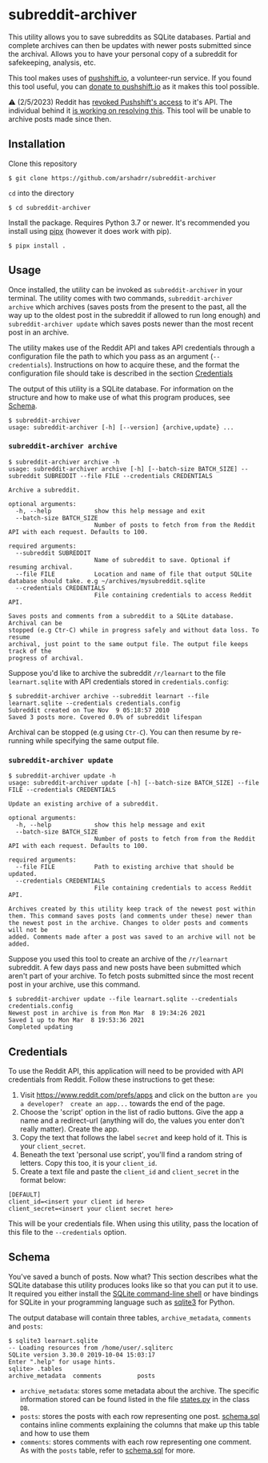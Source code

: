 # subreddit-archiver

This utility allows you to save subreddits as SQLite databases. Partial and
complete archives can then be updates with newer posts submitted since the
archival. Allows you to have your personal copy of a subreddit for safekeeping,
analysis, etc.

This tool makes uses of [pushshift.io](https://pushshift.io/), a volunteer-run
service. If you found this tool useful, you can [donate to pushshift.io](https://pushshift.io/donations/) 
as it makes this tool possible.

⚠ (2/5/2023) Reddit has [revoked Pushshift's access](https://old.reddit.com/r/modnews/comments/134tjpe/reddit_data_api_update_changes_to_pushshift_access/) to it's API. The individual behind it [is working on resolving this](https://old.reddit.com/r/pushshift/comments/135cyzk/update_on_pushshift/). This tool will be unable to archive posts made since then.

## Installation

Clone this repository
```
$ git clone https://github.com/arshadrr/subreddit-archiver
```
`cd` into the directory
```
$ cd subreddit-archiver
```
Install the package. Requires Python 3.7 or newer. It's recommended you install
using [pipx](https://pipxproject.github.io/pipx/installation/) (however it does
work with pip).
```
$ pipx install .
```

## Usage

Once installed, the utility can be invoked as `subreddit-archiver` in
your terminal. The utility comes with two commands, `subreddit-archiver archive`
which archives (saves posts from the present to the past, all the way up to the
oldest post in the subreddit if allowed to run long enough) and
`subreddit-archiver update` which saves posts newer than the most recent post in
an archive.

The utility makes use of the Reddit API and takes API credentials through a
configuration file the path to which you pass as an argument (`--credentials`). Instructions on
how to acquire these, and the format the configuration file should take is
described in the section [Credentials](#credentials)

The output of this utility is a SQLite database. For information on the
structure and how to make use of what this program produces, see
[Schema](#schema).

```
$ subreddit-archiver
usage: subreddit-archiver [-h] [--version] {archive,update} ...
```

### `subreddit-archiver archive`
```
$ subreddit-archiver archive -h
usage: subreddit-archiver archive [-h] [--batch-size BATCH_SIZE] --subreddit SUBREDDIT --file FILE --credentials CREDENTIALS

Archive a subreddit.

optional arguments:
  -h, --help            show this help message and exit
  --batch-size BATCH_SIZE
                        Number of posts to fetch from from the Reddit API with each request. Defaults to 100.

required arguments:
  --subreddit SUBREDDIT
                        Name of subreddit to save. Optional if resuming archival.
  --file FILE           Location and name of file that output SQLite database should take. e.g ~/archives/mysubreddit.sqlite
  --credentials CREDENTIALS
                        File containing credentials to access Reddit API.

Saves posts and comments from a subreddit to a SQLite database. Archival can be
stopped (e.g Ctr-C) while in progress safely and without data loss. To resume
archival, just point to the same output file. The output file keeps track of the
progress of archival.
```

Suppose you'd like to archive the subreddit `/r/learnart` to the file
`learnart.sqlite` with API credentials stored in `credentials.config`:

```
$ subreddit-archiver archive --subreddit learnart --file learnart.sqlite --credentials credentials.config
Subreddit created on Tue Nov  9 05:18:57 2010
Saved 3 posts more. Covered 0.0% of subreddit lifespan
```
Archival can be stopped (e.g using `Ctr-C`). You can then resume by re-running
while specifying the same output file.

### `subreddit-archiver update`
```
$ subreddit-archiver update -h
usage: subreddit-archiver update [-h] [--batch-size BATCH_SIZE] --file FILE --credentials CREDENTIALS

Update an existing archive of a subreddit.

optional arguments:
  -h, --help            show this help message and exit
  --batch-size BATCH_SIZE
                        Number of posts to fetch from from the Reddit API with each request. Defaults to 100.

required arguments:
  --file FILE           Path to existing archive that should be updated.
  --credentials CREDENTIALS
                        File containing credentials to access Reddit API.

Archives created by this utility keep track of the newest post within them. This command saves posts (and comments under these) newer than the newest post in the archive. Changes to older posts and comments will not be
added. Comments made after a post was saved to an archive will not be added.
```

Suppose you used this tool to create an archive of the `/r/learnart` subreddit.
A few days pass and new posts have been submitted which aren't part of your
archive. To fetch posts submitted since the most recent post in your archive, use
this command.

```
$ subreddit-archiver update --file learnart.sqlite --credentials credentials.config
Newest post in archive is from Mon Mar  8 19:34:26 2021
Saved 1 up to Mon Mar  8 19:53:36 2021
Completed updating
```

## Credentials
To use the Reddit API, this application will need to be provided with API
credentials from Reddit. Follow these instructions to get these:

1. Visit https://www.reddit.com/prefs/apps and click on the button `are you a developer?  create an app...` towards the end of the page.
2. Choose the 'script' option in the list of radio buttons. Give the app a
   name and a redirect-url (anything will do, the values you enter don't really
   matter). Create the app.
3. Copy the text that follows the label `secret` and keep hold of it. This is your `client_secret`.
4. Beneath the text 'personal use script', you'll find a random string of
   letters. Copy this too, it is your `client_id`.
5. Create a text file and paste the `client_id` and `client_secret` in the
   format below:

```
[DEFAULT]
client_id=<insert your client id here>
client_secret=<insert your client secret here>
```

This will be your credentials file. When using this utility, pass the location
of this file to the `--credentials` option.

## Schema
You've saved a bunch of posts. Now what? This section describes what the SQLite
database this utility produces looks like so that you can put it to use. It
required you either install the [SQLite command-line shell](https://sqlite.org/cli.html) or have bindings for SQLite in your
programming language such as [sqlite3](https://docs.python.org/3/library/sqlite3.html) for Python.  


The output database will contain three tables, `archive_metadata`, `comments`
and `posts`:
```
$ sqlite3 learnart.sqlite
-- Loading resources from /home/user/.sqliterc
SQLite version 3.30.0 2019-10-04 15:03:17
Enter ".help" for usage hints.
sqlite> .tables
archive_metadata  comments          posts
```

- `archive_metadata`: stores some metadata about the archive. The specific
  information stored can be found listed in the file
  [states.py](./subreddit_archiver/states.py) in the class
  `DB`.
- `posts`: stores the posts with each row representing one post.
  [schema.sql](./subreddit_archiver/schema.sql)
  contains inline comments explaining the columns that make up this table and how to use them
- `comments`: stores comments with each row representing one comment. As with the
  `posts` table, refer to [schema.sql](./subreddit_archiver/schema.sql) for
  more.
